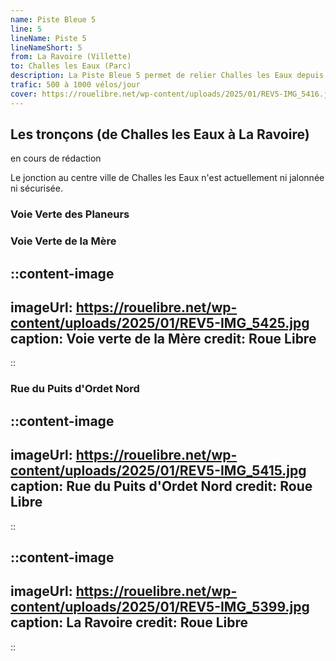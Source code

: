 ```yaml
---
name: Piste Bleue 5
line: 5
lineName: Piste 5
lineNameShort: 5
from: La Ravoire (Villette)
to: Challes les Eaux (Parc)
description: La Piste Bleue 5 permet de relier Challes les Eaux depuis la voie Verte Sud via La Ravoire.
trafic: 500 à 1000 vélos/jour
cover: https://rouelibre.net/wp-content/uploads/2025/01/REV5-IMG_5416.jpg
---
```


## Les tronçons (de Challes les Eaux à La Ravoire)

en cours de rédaction

Le jonction au centre ville de Challes les Eaux n'est actuellement ni jalonnée ni sécurisée.

### Voie Verte des Planeurs

### Voie Verte de la Mère

::content-image
---
imageUrl: https://rouelibre.net/wp-content/uploads/2025/01/REV5-IMG_5425.jpg
caption: Voie verte de la Mère
credit: Roue Libre
---
::

### Rue du Puits d'Ordet Nord

::content-image
---
imageUrl: https://rouelibre.net/wp-content/uploads/2025/01/REV5-IMG_5415.jpg
caption: Rue du Puits d'Ordet Nord
credit: Roue Libre
---
::

::content-image
---
imageUrl: https://rouelibre.net/wp-content/uploads/2025/01/REV5-IMG_5399.jpg
caption: La Ravoire
credit: Roue Libre
---
::